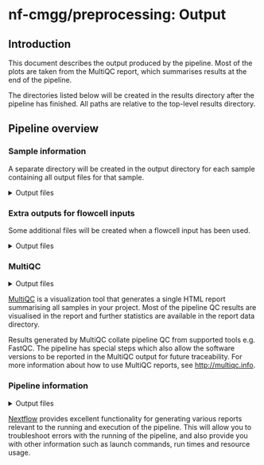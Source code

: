 # nf-cmgg/preprocessing: Output

## Introduction

This document describes the output produced by the pipeline. Most of the plots are taken from the MultiQC report, which summarises results at the end of the pipeline.

The directories listed below will be created in the results directory after the pipeline has finished. All paths are relative to the top-level results directory.

## Pipeline overview

### Sample information

A separate directory will be created in the output directory for each sample containing all output files for that sample.

<details markdown="1">
<summary>Output files</summary>

- `SAMPLE`
  - `SAMPLE.CollectHsMetrics.coverage_metrics`: The coverage metrics calculated by `picard CollectHsMetrics`
  - `SAMPLE.CollectMultipleMetrics.alignment_summary_metrics`: The alignment summary metrics calculated by `picard CollectMultipleMEtrics`
  - `SAMPLE.CollectMultipleMetrics.base_distribution_by_cycle_metrics`: The base distribution by cycle metrics calculated by `picard CollectMultipleMetrics`
  - `SAMPLE.CollectMultipleMetrics.base_distribution_by_cycle.pdf`: PDF file containing the base distribution by cycle metrics
  - `SAMPLE.CollectMultipleMetrics.quality_by_cycle_metrics`: The quality by cycle metrics calculated by `picard CollectMultipleMetrics`
  - `SAMPLE.CollectMultipleMetrics.quality_by_cycle.pdf`: PDF file containing the quality by cycle metrics
  - `SAMPLE.CollectMultipleMetrics.quality_distribution_metrics`: The quality by distribution metrics calculated by `picard CollectMultipleMetrics`
  - `SAMPLE.CollectMultipleMetrics.quality_distribution.pdf`: PDF file containing the quality distribution metrics
  - `SAMPLE.CollectMultipleMetrics.read_length_histogram.pdf`: A histogram detailing the read lenghts made with `picard CollectMultipleMetrics`
  - `SAMPLE.coverage.txt`: The coverage metrics calculated by `samtools coverage`
  - `SAMPLE.cram`: The CRAM file generated by the aligner
  - `SAMPLE.cram.crai`: The index of the CRAM file
  - `SAMPLE.cram.md5`: The md5sum of the CRAM file
  - `SAMPLE.duplicate_metrics.txt`: The duplicate metrics calculated by `samtools mardup`
  - `SAMPLE.fastp.html`: The HTML file visualising the metrics calculated by `fastp`
  - `SAMPLE.fastp.json`: The JSON file containing the metrics calculated by `fastp`
  - `SAMPLE.flagstat`: The quality control metrics calculated by `samtools flagstat`
  - `SAMPLE.idxstats`: The quality control metrics calculated by `samtools idxstats`
  - `SAMPLE.mosdepth.global.dist.txt`: The global read distribution metrics calculated by `mosdepth`
  - `SAMPLE.mosdepth.region.dist.txt`: The regional read distribution metrics calculated by `mosdepth` (only when a ROI BED file has been given)
  - `SAMPLE.mosdepth.summary.txt`: The summary of the `mosdepth` metrics
  - `SAMPLE.per-base.bed.gz`: The per-base depth calculated by `mosdepth`
  - `SAMPLE.per-base.bed.gz.csi`: The index of the per-base depth BED file
  - `SAMPLE.quantized.bed.gz`: The quantized BED file, showing how well covered each genomic region is, calculated by `mosdepth`
  - `SAMPLE.quantized.bed.gz.csi`: The index of the quantized BED file
  - `SAMPLE.regions.bed.gz`: The regional BED file, showing how well covered the requested regions are, calculated by `mosdepth` (only when a ROI BED file has been given)
  - `SAMPLE.regions.bed.gz.csi`: The index of the regional BED file
  - `SAMPLE.stats`: General statistics for the sample
</details>

### Extra outputs for flowcell inputs

Some additional files will be created when a flowcell input has been used.

<details markdown="1">
<summary>Output files</summary>

- `InterOp/`: Directory containing `bins` for each sample
- `Reports/`: Quality control reports for the flowcell run

</details>

### MultiQC

<details markdown="1">
<summary>Output files</summary>

- `multiqc/`
  - `multiqc_report.html`: a standalone HTML file that can be viewed in your web browser.
  - `multiqc_data/`: directory containing parsed statistics from the different tools used in the pipeline.
  - `multiqc_plots/`: directory containing static images from the report in various formats.

</details>

[MultiQC](http://multiqc.info) is a visualization tool that generates a single HTML report summarising all samples in your project. Most of the pipeline QC results are visualised in the report and further statistics are available in the report data directory.

Results generated by MultiQC collate pipeline QC from supported tools e.g. FastQC. The pipeline has special steps which also allow the software versions to be reported in the MultiQC output for future traceability. For more information about how to use MultiQC reports, see <http://multiqc.info>.

### Pipeline information

<details markdown="1">
<summary>Output files</summary>

- `pipeline_info/`
  - Reports generated by Nextflow: `execution_report.html`, `execution_timeline.html`, `execution_trace.txt` and `pipeline_dag.dot`/`pipeline_dag.svg`.
  - Reports generated by the pipeline: `pipeline_report.html`, `pipeline_report.txt` and `software_versions.yml`. The `pipeline_report*` files will only be present if the `--email` / `--email_on_fail` parameter's are used when running the pipeline.
  - Reformatted samplesheet files used as input to the pipeline: `samplesheet.valid.csv`.
  - Parameters used by the pipeline run: `params.json`.

</details>

[Nextflow](https://www.nextflow.io/docs/latest/tracing.html) provides excellent functionality for generating various reports relevant to the running and execution of the pipeline. This will allow you to troubleshoot errors with the running of the pipeline, and also provide you with other information such as launch commands, run times and resource usage.
